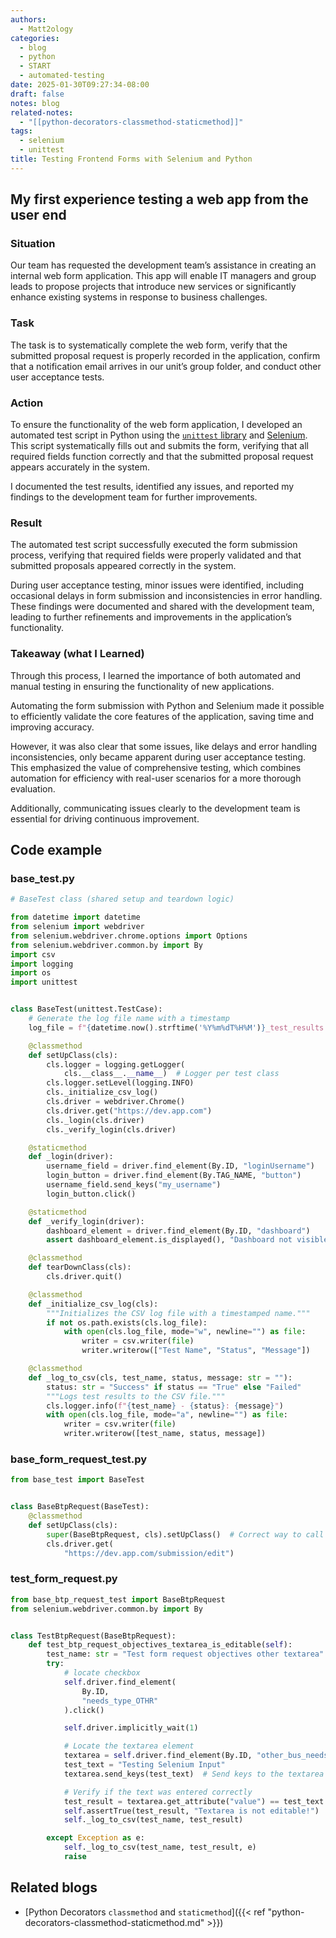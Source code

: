 ```yaml
---
authors:
  - Matt2ology
categories:
  - blog
  - python
  - START
  - automated-testing
date: 2025-01-30T09:27:34-08:00
draft: false
notes: blog
related-notes:
  - "[[python-decorators-classmethod-staticmethod]]"
tags:
  - selenium
  - unittest
title: Testing Frontend Forms with Selenium and Python
---
```


## My first experience testing a web app from the user end

<!-- [Propose edits or changes on GitHub](link to GitHub repo of file) -->

### Situation

Our team has requested the development team’s assistance in creating an
internal web form application. This app will enable IT managers and group leads
to propose projects that introduce new services or significantly enhance
existing systems in response to business challenges.

### Task

The task is to systematically complete the web form, verify that the submitted
proposal request is properly recorded in the application, confirm that a
notification email arrives in our unit’s group folder, and conduct other
user acceptance tests.

### Action

To ensure the functionality of the web form application, I developed an
automated test script in Python using the [`unittest` library](https://realpython.com/python-unittest/) and [Selenium](https://selenium-python.readthedocs.io/getting-started.html).
This script systematically fills out and submits the form, verifying that all
required fields function correctly and that the submitted proposal request
appears accurately in the system.

I documented the test results, identified any issues, and reported my findings
to the development team for further improvements.

### Result

The automated test script successfully executed the form submission process,
verifying that required fields were properly validated and that submitted
proposals appeared correctly in the system.

During user acceptance testing, minor issues were identified, including
occasional delays in form submission and inconsistencies in error handling.
These findings were documented and shared with the development team, leading to
further refinements and improvements in the application’s functionality.

### Takeaway (what I Learned)

Through this process, I learned the importance of both automated and manual
testing in ensuring the functionality of new applications.

Automating the form submission with Python and Selenium made it possible to
efficiently validate the core features of the application, saving time and
improving accuracy.

However, it was also clear that some issues, like delays and error handling
inconsistencies, only became apparent during user acceptance testing.
This emphasized the value of comprehensive testing, which combines automation
for efficiency with real-user scenarios for a more thorough evaluation.

Additionally, communicating issues clearly to the development team is essential
for driving continuous improvement.

## Code example

### base_test.py

```python
# BaseTest class (shared setup and teardown logic)

from datetime import datetime
from selenium import webdriver
from selenium.webdriver.chrome.options import Options
from selenium.webdriver.common.by import By
import csv
import logging
import os
import unittest


class BaseTest(unittest.TestCase):
    # Generate the log file name with a timestamp
    log_file = f"{datetime.now().strftime('%Y%m%dT%H%M')}_test_results.csv"

    @classmethod
    def setUpClass(cls):
        cls.logger = logging.getLogger(
            cls.__class__.__name__)  # Logger per test class
        cls.logger.setLevel(logging.INFO)
        cls._initialize_csv_log()
        cls.driver = webdriver.Chrome()
        cls.driver.get("https://dev.app.com")
        cls._login(cls.driver)
        cls._verify_login(cls.driver)

    @staticmethod
    def _login(driver):
        username_field = driver.find_element(By.ID, "loginUsername")
        login_button = driver.find_element(By.TAG_NAME, "button")
        username_field.send_keys("my_username")
        login_button.click()

    @staticmethod
    def _verify_login(driver):
        dashboard_element = driver.find_element(By.ID, "dashboard")
        assert dashboard_element.is_displayed(), "Dashboard not visible: Login failed."

    @classmethod
    def tearDownClass(cls):
        cls.driver.quit()

    @classmethod
    def _initialize_csv_log(cls):
        """Initializes the CSV log file with a timestamped name."""
        if not os.path.exists(cls.log_file):
            with open(cls.log_file, mode="w", newline="") as file:
                writer = csv.writer(file)
                writer.writerow(["Test Name", "Status", "Message"])

    @classmethod
    def _log_to_csv(cls, test_name, status, message: str = ""):
        status: str = "Success" if status == "True" else "Failed"
        """Logs test results to the CSV file."""
        cls.logger.info(f"{test_name} - {status}: {message}")
        with open(cls.log_file, mode="a", newline="") as file:
            writer = csv.writer(file)
            writer.writerow([test_name, status, message])
```

### base_form_request_test.py

```Python
from base_test import BaseTest


class BaseBtpRequest(BaseTest):
    @classmethod
    def setUpClass(cls):
        super(BaseBtpRequest, cls).setUpClass()  # Correct way to call super in a class method
        cls.driver.get(
            "https://dev.app.com/submission/edit")
```

### test_form_request.py

```Python
from base_btp_request_test import BaseBtpRequest
from selenium.webdriver.common.by import By


class TestBtpRequest(BaseBtpRequest):
    def test_btp_request_objectives_textarea_is_editable(self):
        test_name: str = "Test form request objectives other textarea"
        try:
            # locate checkbox
            self.driver.find_element(
                By.ID,
                "needs_type_OTHR"
            ).click()

            self.driver.implicitly_wait(1)

            # Locate the textarea element
            textarea = self.driver.find_element(By.ID, "other_bus_needs")
            test_text = "Testing Selenium Input"
            textarea.send_keys(test_text)  # Send keys to the textarea

            # Verify if the text was entered correctly
            test_result = textarea.get_attribute("value") == test_text
            self.assertTrue(test_result, "Textarea is not editable!")
            self._log_to_csv(test_name, test_result)

        except Exception as e:
            self._log_to_csv(test_name, test_result, e)
            raise
```

## Related blogs

- [Python Decorators `classmethod` and `staticmethod`]({{< ref "python-decorators-classmethod-staticmethod.md" >}})
